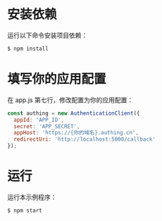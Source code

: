 # 安装依赖

运行以下命令安装项目依赖：

```bash
$ npm install
```

# 填写你的应用配置

在 app.js 第七行，修改配置为你的应用配置：

```js
const authing = new AuthenticationClient({
  appId: 'APP_ID',
  secret: 'APP_SECRET',
  appHost: 'https://{你的域名}.authing.cn',
  redirectUri: 'http://localhost:5000/callback'
});
```

# 运行

运行本示例程序：

```bash
$ npm start
```
